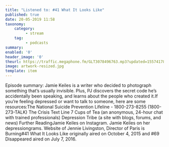 ```yaml
---
title: "Listened to: #41 What It Looks Like"
published: true
date: 20-05-2019 11:58
taxonomy:
    category:
         - stream
    tag:
         - podcasts
summary:
enabled: '0'
header_image: '0'
theurl: https://traffic.megaphone.fm/GLT3078496763.mp3?updated=1557417824
image: artwork-resized.jpg
template: item
---
```

 
Episode summary: Jamie Keiles is a writer who decided to photograph something that’s usually invisible. Plus, PJ discovers the secret code he’s accidentally been speaking, and learns about the people who created it.If you’re feeling depressed or want to talk to someone, here are some resources:The National Suicide Prevention Lifeline - 1800-273-8255 (1800-273-TALK) The Crisis Text Line 7 Cups of Tea (an anonymous, 24-hour chat with trained professionals) Depression Tribe (a site with blogs, forums, and news) Further ReadingJamie Keiles on Instagram. Jamie Keiles on her depressiongrams. Website of Jennie Livingston, Director of Paris is Burning#41 What It Looks Like originally aired on October 4, 2015 and #69 Disappeared aired on July 7, 2016.
